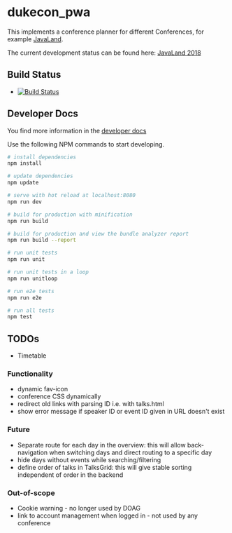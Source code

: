 # dukecon_pwa

This implements a conference planner for different Conferences, for example [JavaLand](http://javaland.eu).

The current development status can be found here: [JavaLand 2018](https://latest.dukecon.org/pwa/javaland/2018/)

## Build Status

* [![Build Status](https://travis-ci.org/dukecon/dukecon_pwa.svg?branch=develop)](https://travis-ci.org/dukecon/dukecon_pwa)

## Developer Docs

You find more information in the [developer docs](doc/README.adoc)

Use the following NPM commands to start developing. 

``` bash
# install dependencies
npm install

# update dependencies
npm update

# serve with hot reload at localhost:8080
npm run dev

# build for production with minification
npm run build

# build for production and view the bundle analyzer report
npm run build --report

# run unit tests
npm run unit

# run unit tests in a loop
npm run unitloop

# run e2e tests
npm run e2e

# run all tests
npm test
```

## TODOs 

* Timetable

### Functionality

* dynamic fav-icon
* conference CSS dynamically
* redirect old links with parsing ID i.e. with talks.html
* show error message if speaker ID or event ID given in URL doesn't exist

### Future

* Separate route for each day in the overview: this will allow back-navigation when switching days and direct routing to a specific day
* hide days without events while searching/filtering
* define order of talks in TalksGrid: this will give stable sorting independent of order in the backend

### Out-of-scope

* Cookie warning - no longer used by DOAG
* link to account management when logged in - not used by any conference

